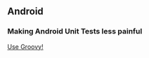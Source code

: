 ## Android

### Making Android Unit Tests less painful

[Use Groovy!](https://gist.github.com/pieces029/d8a4b3048f0019d84d80)

